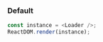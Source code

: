 ### Default

<!--start-code-->

```js
const instance = <Loader />;
ReactDOM.render(instance);
```

<!--end-code-->
